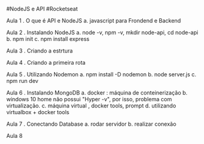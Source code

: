 #NodeJS e API
#Rocketseat

Aula 1 . O que é API e NodeJS
a. javascript para Frondend e Backend

Aula 2 . Instalando NodeJS
a. node -v, npm -v, mkdir node-api, cd node-api
b. npm init
c. npm install express

Aula 3 . Criando a estrtura

Aula 4 . Criando a primeira rota

Aula 5 . Utilizando Nodemon
a. npm install -D nodemon
b. node server.js
c. npm run dev

Aula 6 . Instalando MongoDB
a. docker : máquina de conteinerização
b. windows 10 home não possui "Hyper -v", por isso, problema com virtualização.
c. máquina virtual , docker tools, prompt
d. utilizando virtualbox + docker tools

Aula 7 . Conectando Database
a. rodar servidor
b. realizar conexão

Aula 8 
